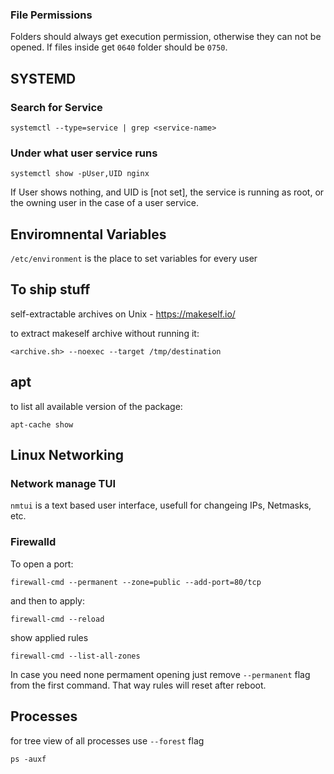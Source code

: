 ### File Permissions 

Folders should always get execution permission, otherwise they can not be opened. If files inside get `0640` folder should be `0750`.

## SYSTEMD



### Search for Service
```
systemctl --type=service | grep <service-name>
```

### Under what user service runs
```
systemctl show -pUser,UID nginx
```
If User shows nothing, and UID is [not set], the service is running as root, or the owning user in the case of a user service.

## Enviromnental Variables


`/etc/environment` is the place to set variables for every user

## To ship stuff
self-extractable archives on Unix - https://makeself.io/

to extract makeself archive without running it:
```
<archive.sh> --noexec --target /tmp/destination
```

## apt

to list all available version of the package:
```
apt-cache show
```

## Linux Networking

### Network manage TUI

`nmtui` is a text based user interface, usefull for changeing IPs, Netmasks, etc.

### Firewalld

To open a port:
```
firewall-cmd --permanent --zone=public --add-port=80/tcp
```
and then to apply:
```
firewall-cmd --reload
```
show applied rules
```
firewall-cmd --list-all-zones
```

In case you need none permament opening just remove `--permanent` flag from the first command. That way rules will reset after reboot.

## Processes 

for tree view of all processes use `--forest` flag
```
ps -auxf
```
